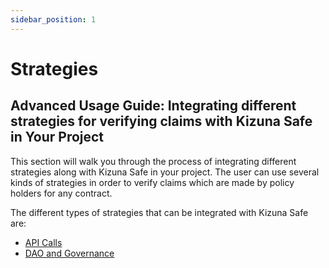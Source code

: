 ```yaml
---
sidebar_position: 1
---
```


# Strategies

## Advanced Usage Guide: Integrating different strategies for verifying claims with Kizuna Safe in Your Project

This section will walk you through the process of integrating different strategies along with Kizuna Safe in your project.
The user can use several kinds of strategies in order to verify claims which are made by policy holders for any contract.

The different types of strategies that can be integrated with Kizuna Safe are:
- [API Calls](./API)
- [DAO and Governance](./DAO)
  